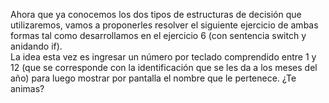 Ahora que ya conocemos los dos tipos de estructuras de decisión que utilizaremos, vamos a proponerles resolver el siguiente ejercicio de ambas formas tal como desarrollamos en el ejercicio 6 (con sentencia switch y anidando if).<br>
La idea esta vez es ingresar un número por teclado comprendido entre 1 y 12 (que se corresponde con la identificación  que se les da a los meses del año) para luego mostrar por pantalla el nombre que le pertenece.
¿Te animas?
